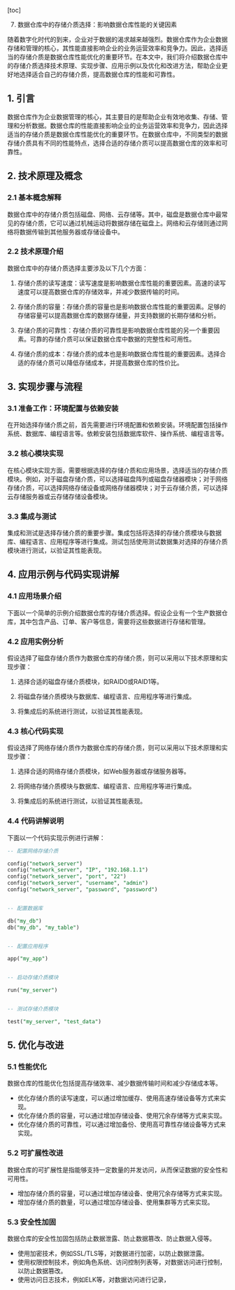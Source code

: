 
[toc]                    
                
                
7. 数据仓库中的存储介质选择：影响数据仓库性能的关键因素

随着数字化时代的到来，企业对于数据的渴求越来越强烈。数据仓库作为企业数据存储和管理的核心，其性能直接影响企业的业务运营效率和竞争力。因此，选择适当的存储介质是数据仓库性能优化的重要环节。在本文中，我们将介绍数据仓库中的存储介质选择技术原理、实现步骤、应用示例以及优化和改进方法，帮助企业更好地选择适合自己的存储介质，提高数据仓库的性能和可靠性。

## 1. 引言

数据仓库作为企业数据管理的核心，其主要目的是帮助企业有效地收集、存储、管理和分析数据。数据仓库的性能直接影响企业的业务运营效率和竞争力，因此选择适当的存储介质是数据仓库性能优化的重要环节。在数据仓库中，不同类型的数据存储介质具有不同的性能特点，选择合适的存储介质可以提高数据仓库的效率和可靠性。

## 2. 技术原理及概念

### 2.1 基本概念解释

数据仓库中的存储介质包括磁盘、网络、云存储等。其中，磁盘是数据仓库中最常见的存储介质，它可以通过机械运动将数据存储在磁盘上。网络和云存储则通过网络将数据传输到其他服务器或存储设备中。

### 2.2 技术原理介绍

数据仓库中的存储介质选择主要涉及以下几个方面：

1. 存储介质的读写速度：读写速度是影响数据仓库性能的重要因素。高速的读写速度可以提高数据仓库的存储效率，并减少数据传输的时间。

2. 存储介质的容量：存储介质的容量也是影响数据仓库性能的重要因素。足够的存储容量可以提高数据仓库的数据存储量，并支持数据的长期存储和分析。

3. 存储介质的可靠性：存储介质的可靠性是影响数据仓库性能的另一个重要因素。可靠的存储介质可以保证数据仓库中数据的完整性和可用性。

4. 存储介质的成本：存储介质的成本也是影响数据仓库性能的重要因素。选择合适的存储介质可以降低存储成本，并提高数据仓库的性价比。

## 3. 实现步骤与流程

### 3.1 准备工作：环境配置与依赖安装

在开始选择存储介质之前，首先需要进行环境配置和依赖安装。环境配置包括操作系统、数据库、编程语言等。依赖安装包括数据库软件、操作系统、编程语言等。

### 3.2 核心模块实现

在核心模块实现方面，需要根据选择的存储介质和应用场景，选择适当的存储介质模块。例如，对于磁盘存储介质，可以选择磁盘阵列或磁盘存储器模块；对于网络存储介质，可以选择网络存储设备或网络存储器模块；对于云存储介质，可以选择云存储服务器或云存储存储设备模块。

### 3.3 集成与测试

集成和测试是选择存储介质的重要步骤。集成包括将选择的存储介质模块与数据库、编程语言、应用程序等进行集成。测试包括使用测试数据集对选择的存储介质模块进行测试，以验证其性能表现。

## 4. 应用示例与代码实现讲解

### 4.1 应用场景介绍

下面以一个简单的示例介绍数据仓库的存储介质选择。假设企业有一个生产数据仓库，其中包含产品、订单、客户等信息，需要将这些数据进行存储和管理。

### 4.2 应用实例分析

假设选择了磁盘存储介质作为数据仓库的存储介质，则可以采用以下技术原理和实现步骤：

1. 选择合适的磁盘存储介质模块，如RAID0或RAID1等。

2. 将磁盘存储介质模块与数据库、编程语言、应用程序等进行集成。

3. 将集成后的系统进行测试，以验证其性能表现。

### 4.3 核心代码实现

假设选择了网络存储介质作为数据仓库的存储介质，则可以采用以下技术原理和实现步骤：

1. 选择合适的网络存储介质模块，如Web服务器或存储服务器等。

2. 将网络存储介质模块与数据库、编程语言、应用程序等进行集成。

3. 将集成后的系统进行测试，以验证其性能表现。

### 4.4 代码讲解说明

下面以一个代码实现示例进行讲解：

```sql
-- 配置网络存储介质

config("network_server")
config("network_server", "IP", "192.168.1.1")
config("network_server", "port", "22")
config("network_server", "username", "admin")
config("network_server", "password", "password")


-- 配置数据库

db("my_db")
db("my_db", "my_table")


-- 配置应用程序

app("my_app")


-- 启动存储介质模块

run("my_server")


-- 测试存储介质模块

test("my_server", "test_data")
```

## 5. 优化与改进

### 5.1 性能优化

数据仓库的性能优化包括提高存储效率、减少数据传输时间和减少存储成本等。

* 优化存储介质的读写速度，可以通过增加缓存、使用高速存储设备等方式来实现。
* 优化存储介质的容量，可以通过增加存储设备、使用冗余存储等方式来实现。
* 优化存储介质的可靠性，可以通过增加备份、使用高可靠性存储设备等方式来实现。

### 5.2 可扩展性改进

数据仓库的可扩展性是指能够支持一定数量的并发访问，从而保证数据的安全性和可用性。

* 增加存储介质的容量，可以通过增加存储设备、使用冗余存储等方式来实现。
* 增加存储介质的数量，可以通过增加存储设备、使用集群等方式来实现。

### 5.3 安全性加固

数据仓库的安全性加固包括防止数据泄露、防止数据篡改、防止数据入侵等。

* 使用加密技术，例如SSL/TLS等，对数据进行加密，以防止数据泄露。
* 使用权限控制技术，例如角色系统、访问控制列表等，对数据访问进行控制，以防止数据篡改。
* 使用访问日志技术，例如ELK等，对数据访问进行记录，

